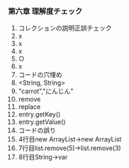 ### 第六章  理解度チェック                  
1. コレクションの説明正誤チェック
  1. x    
  2. x    
  3. x    
  4. ○    
  5. x    
2. コードの穴埋め   
  1. <String, String>   
  2. "carrot","にんじん"    
  3. remove     
  4. replace    
  5. entry.getKey()   
  6. entry.getValue()   
3. コードの誤り   
  1. 4行目new ArrayList→new ArrayList<Integer>
  2. 7行目list.remove(5)→list.remove(3)
  3. 8行目String→var

